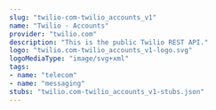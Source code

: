 ```yaml
---
slug: "twilio-com-twilio_accounts_v1"
name: "Twilio - Accounts"
provider: "twilio.com"
description: "This is the public Twilio REST API."
logo: "twilio.com-twilio_accounts_v1-logo.svg"
logoMediaType: "image/svg+xml"
tags:
- name: "telecom"
- name: "messaging"
stubs: "twilio.com-twilio_accounts_v1-stubs.json"
---
```

